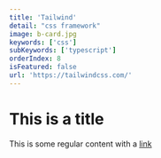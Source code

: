```yaml
---
title: 'Tailwind'
detail: "css framework"
image: b-card.jpg
keywords: ['css']
subKeywords: ['typescript']
orderIndex: 8
isFeatured: false
url: 'https://tailwindcss.com/'
---
```


# This is a title

This is some regular content with a [link](https://google.com)